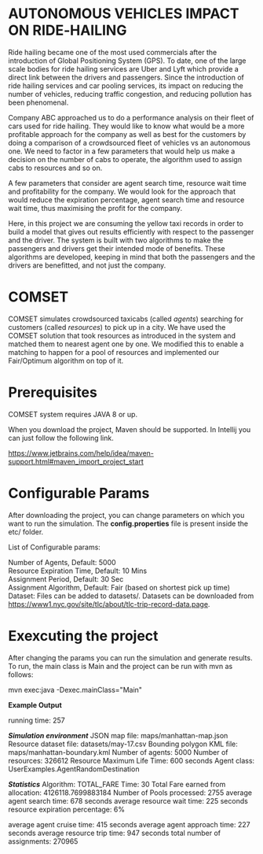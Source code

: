 # AUTONOMOUS VEHICLES IMPACT ON RIDE‐HAILING

Ride hailing became one of the most used commercials after the introduction of Global Positioning System (GPS). To date, one of  the large scale bodies for ride hailing services are Uber and Lyft which provide a direct link between the drivers and passengers. Since the introduction of ride hailing services and car pooling services, its impact on reducing the number of vehicles, reducing traffic congestion, and reducing pollution has been phenomenal. 

Company ABC approached us to do a performance analysis on their fleet of cars used for ride hailing. They would like to know what would be a more profitable approach for the company as well as best for the customers by doing a comparison of a crowdsourced fleet of vehicles vs an autonomous one. We need to factor in a few parameters that would help us make a decision on the number of cabs to operate, the algorithm used to assign cabs to resources and so on. 

A few parameters that consider are agent search time, resource wait time and profitability for the company. We would look for the approach that would reduce the expiration percentage, agent search time and resource wait time, thus maximising the profit for the company.

Here, in this project we are consuming the yellow taxi records in order to build a model that gives out results efficiently with respect to the passenger and the driver. The system is built with two algorithms to make the passengers and drivers get their intended mode of benefits. These algorithms are developed, keeping in mind that both the passengers and the drivers are benefitted, and not just the company.


# COMSET

COMSET simulates crowdsourced taxicabs (called <i>agents</i>) searching for customers (called <i>resources</i>) to pick up in a city. We have used the COMSET solution that took resources as introduced in the system and matched them to nearest agent one by one. We modified this to enable a matching to happen for a pool of resources and implemented our Fair/Optimum algorithm on top of it.

# Prerequisites

COMSET system requires JAVA 8 or up.

When you download the project, Maven should be supported. In Intellij you can just follow the following link.

https://www.jetbrains.com/help/idea/maven-support.html#maven_import_project_start

# Configurable Params

After downloading the project, you can change parameters on which you want to run the simulation. The <b>config.properties</b> file is present inside the etc/ folder. <br>

List of Configurable params: <br>

Number of Agents, Default: 5000 <br>
Resource Expiration Time, Default: 10 Mins <br>
Assignment Period, Default: 30 Sec <br>
Assignment Algorithm, Default: Fair (based on shortest pick up time) <br>
Dataset: Files can be added to datasets/. Datasets can be downloaded from https://www1.nyc.gov/site/tlc/about/tlc-trip-record-data.page. <br>
 
# Exexcuting the project
After changing the params you can run the simulation and generate results. To run, the main class is Main and the project can be run with mvn as follows: <br>

mvn exec:java -Dexec.mainClass="Main" <br>

<b>Example Output</b> <br>

running time: 257

***Simulation environment***
JSON map file: maps/manhattan-map.json
Resource dataset file: datasets/may-17.csv
Bounding polygon KML file: maps/manhattan-boundary.kml
Number of agents: 5000
Number of resources: 326612
Resource Maximum Life Time: 600 seconds
Agent class: UserExamples.AgentRandomDestination

***Statistics***
Algorithm: TOTAL_FARE Time: 30 
Total Fare earned from allocation: 4126118.7699883184 
Number of Pools processed: 2755 
average agent search time: 678 seconds 
average resource wait time: 225 seconds 
resource expiration percentage: 6%

average agent cruise time: 415 seconds 
average agent approach time: 227 seconds 
average resource trip time: 947 seconds 
total number of assignments: 270965


